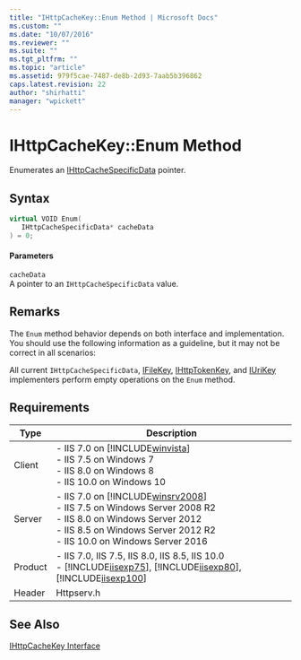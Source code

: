 ```yaml
---
title: "IHttpCacheKey::Enum Method | Microsoft Docs"
ms.custom: ""
ms.date: "10/07/2016"
ms.reviewer: ""
ms.suite: ""
ms.tgt_pltfrm: ""
ms.topic: "article"
ms.assetid: 979f5cae-7487-de8b-2d93-7aab5b396862
caps.latest.revision: 22
author: "shirhatti"
manager: "wpickett"
---
```

# IHttpCacheKey::Enum Method
Enumerates an [IHttpCacheSpecificData](../../web-development-reference\native-code-api-reference/ihttpcachespecificdata-interface.md) pointer.  
  
## Syntax  
  
```cpp  
virtual VOID Enum(  
   IHttpCacheSpecificData* cacheData  
) = 0;  
```  
  
#### Parameters  
 `cacheData`  
 A pointer to an `IHttpCacheSpecificData` value.  
  
## Remarks  
 The `Enum` method behavior depends on both interface and implementation. You should use the following information as a guideline, but it may not be correct in all scenarios:  
  
 All current `IHttpCacheSpecificData`, [IFileKey](../../web-development-reference\native-code-api-reference/ifilekey-interface.md), [IHttpTokenKey](../../web-development-reference\native-code-api-reference/ihttptokenkey-interface.md), and [IUriKey](../../web-development-reference\native-code-api-reference/iurikey-interface.md) implementers perform empty operations on the `Enum` method.  
  
## Requirements  
  
|Type|Description|  
|----------|-----------------|  
|Client|-   IIS 7.0 on [!INCLUDE[winvista](../../wmi-provider/includes/winvista-md.md)]<br />-   IIS 7.5 on Windows 7<br />-   IIS 8.0 on Windows 8<br />-   IIS 10.0 on Windows 10|  
|Server|-   IIS 7.0 on [!INCLUDE[winsrv2008](../../wmi-provider/includes/winsrv2008-md.md)]<br />-   IIS 7.5 on Windows Server 2008 R2<br />-   IIS 8.0 on Windows Server 2012<br />-   IIS 8.5 on Windows Server 2012 R2<br />-   IIS 10.0 on Windows Server 2016|  
|Product|-   IIS 7.0, IIS 7.5, IIS 8.0, IIS 8.5, IIS 10.0<br />-   [!INCLUDE[iisexp75](../../web-development-reference/native-code-api-reference/includes/iisexp75-md.md)], [!INCLUDE[iisexp80](../../web-development-reference/native-code-api-reference/includes/iisexp80-md.md)], [!INCLUDE[iisexp100](../../web-development-reference/native-code-api-reference/includes/iisexp100-md.md)]|  
|Header|Httpserv.h|  
  
## See Also  
 [IHttpCacheKey Interface](../../web-development-reference\native-code-api-reference/ihttpcachekey-interface.md)